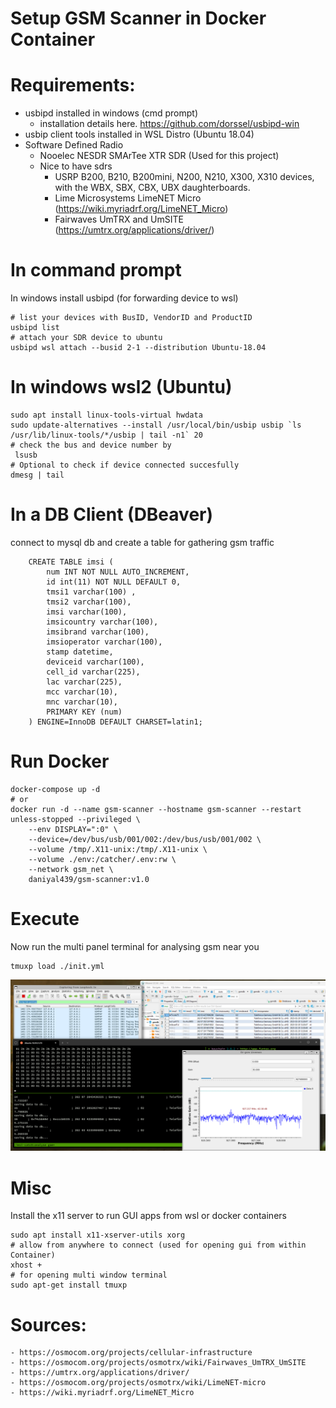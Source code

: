 # Setup GSM Scanner in Docker Container

# Requirements:

- usbipd installed in windows (cmd prompt)
    - installation details here. https://github.com/dorssel/usbipd-win
- usbip client tools installed in WSL Distro (Ubuntu 18.04)
- Software Defined Radio
    - Nooelec NESDR SMArTee XTR SDR (Used for this project)
    - Nice to have sdrs
        - USRP B200, B210, B200mini, N200, N210, X300, X310 devices, with the WBX, SBX, CBX, UBX daughterboards.
        - Lime Microsystems LimeNET Micro (https://wiki.myriadrf.org/LimeNET_Micro)
        - Fairwaves UmTRX and UmSITE (https://umtrx.org/applications/driver/)
    
# In command prompt
In windows install usbipd (for forwarding device to wsl)
    
    # list your devices with BusID, VendorID and ProductID
    usbipd list
    # attach your SDR device to ubuntu  
    usbipd wsl attach --busid 2-1 --distribution Ubuntu-18.04

# In windows wsl2 (Ubuntu)

    sudo apt install linux-tools-virtual hwdata
    sudo update-alternatives --install /usr/local/bin/usbip usbip `ls /usr/lib/linux-tools/*/usbip | tail -n1` 20
    # check the bus and device number by
     lsusb
    # Optional to check if device connected succesfully 
    dmesg | tail
    
# In a DB Client (DBeaver)

connect to mysql db and create a table for gathering gsm traffic

        CREATE TABLE imsi (
            num INT NOT NULL AUTO_INCREMENT,
            id int(11) NOT NULL DEFAULT 0,
            tmsi1 varchar(100) ,
            tmsi2 varchar(100),
            imsi varchar(100),
            imsicountry varchar(100),
            imsibrand varchar(100),
            imsioperator varchar(100),
            stamp datetime,
            deviceid varchar(100),
            cell_id varchar(225),
            lac varchar(225),
            mcc varchar(10),
            mnc varchar(10),
            PRIMARY KEY (num)
        ) ENGINE=InnoDB DEFAULT CHARSET=latin1;

# Run Docker

    docker-compose up -d
    # or
    docker run -d --name gsm-scanner --hostname gsm-scanner --restart unless-stopped --privileged \
        --env DISPLAY=":0" \
        --device=/dev/bus/usb/001/002:/dev/bus/usb/001/002 \
        --volume /tmp/.X11-unix:/tmp/.X11-unix \
        --volume ./env:/catcher/.env:rw \
        --network gsm_net \
        daniyal439/gsm-scanner:v1.0


# Execute
Now run the multi panel terminal for analysing gsm near you

    tmuxp load ./init.yml

![gsm scanner](./docs/live.png)

# Misc 
Install the x11 server to run GUI apps from wsl or docker containers

    sudo apt install x11-xserver-utils xorg
    # allow from anywhere to connect (used for opening gui from within Container)
    xhost +    
    # for opening multi window terminal 
    sudo apt-get install tmuxp

# Sources:
    - https://osmocom.org/projects/cellular-infrastructure
    - https://osmocom.org/projects/osmotrx/wiki/Fairwaves_UmTRX_UmSITE
    - https://umtrx.org/applications/driver/
    - https://osmocom.org/projects/osmotrx/wiki/LimeNET-micro
    - https://wiki.myriadrf.org/LimeNET_Micro
